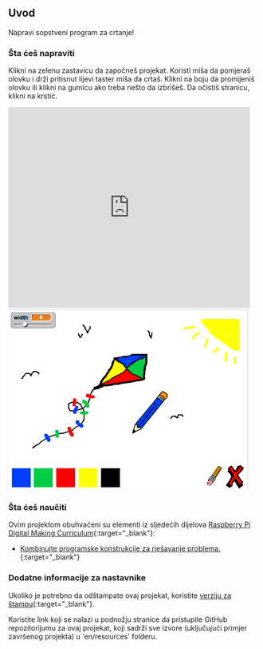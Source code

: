 ## Uvod

Napravi sopstveni program za crtanje!

### Šta ćeš napraviti

Klikni na zelenu zastavicu da započneš projekat. Koristi miša da pomjeraš olovku i drži pritisnut lijevi taster miša da crtaš. Klikni na boju da promijeniš olovku ili klikni na gumicu ako treba nešto da izbrišeš. Da očistiš stranicu, klikni na krstić.

<div class="scratch-preview">
  <iframe allowtransparency="true" width="485" height="402" src="https://scratch.mit.edu/projects/embed/63473366/?autostart=false" frameborder="0"></iframe>
  <img src="images/paint-final.png">
</div>

### Šta ćeš naučiti

Ovim projektom obuhvaćeni su elementi iz sljedećih dijelova [Raspberry Pi Digital Making Curriculum](http://rpf.io/curriculum){:target="_blank"}:

+ [Kombinujte programske konstrukcije za rješavanje problema.](https://www.raspberrypi.org/curriculum/programming/builder){:target="_blank"}

### Dodatne informacije za nastavnike

Ukoliko je potrebno da odštampate ovaj projekat, koristite [verziju za štampu](https://projects.raspberrypi.org/en/projects/paint-box/print){:target="_blank"}.

Koristite link koji se nalazi u podnožju stranice da pristupite GitHub repozitorijumu za ovaj projekat, koji sadrži sve izvore (uključujući primjer završenog projekta) u 'en/resources' folderu.